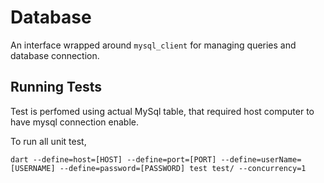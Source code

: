 # Database

An interface wrapped around `mysql_client` for managing queries and database connection.

## Running Tests

Test is perfomed using actual MySql table, that required host computer to have mysql connection enable.

To run all unit test,  
```
dart --define=host=[HOST] --define=port=[PORT] --define=userName=[USERNAME] --define=password=[PASSWORD] test test/ --concurrency=1
```